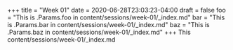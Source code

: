 +++
title = "Week 01"
date = 2020-06-28T23:03:23-04:00
draft = false
foo = "This is .Params.foo in content/sessions/week-01/_index.md"
bar = "This is .Params.bar in content/sessions/week-01/_index.md"
baz = "This is .Params.baz in content/sessions/week-01/_index.md"
+++
This content/sessions/week-01/_index.md
